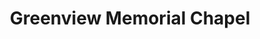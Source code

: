 ---
title: "Greenview Memorial Chapel"
url: /florence/greenview-memorial-chapel/
shop: funeral directors
---